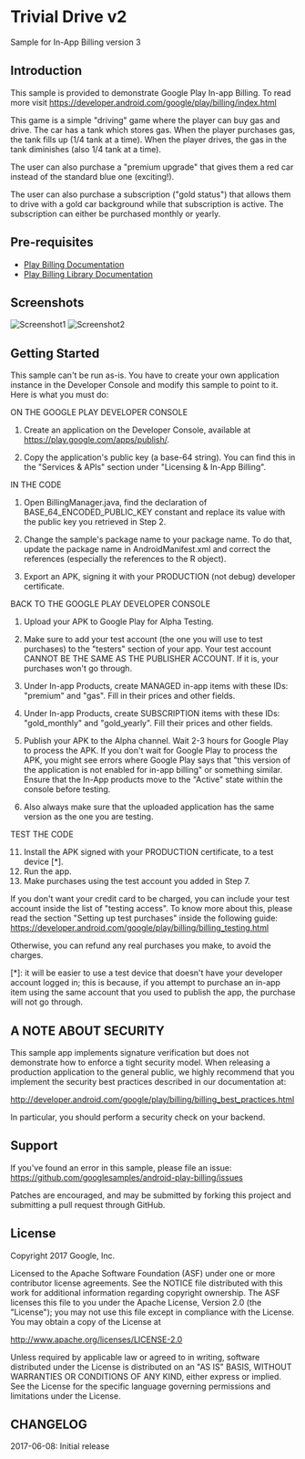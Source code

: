 # Trivial Drive v2

Sample for In-App Billing version 3

## Introduction

This sample is provided to demonstrate Google Play In-app Billing. To read
more visit https://developer.android.com/google/play/billing/index.html

This game is a simple "driving" game where the player can buy gas and drive. The
car has a tank which stores gas. When the player purchases gas, the tank fills
up (1/4 tank at a time). When the player drives, the gas in the tank diminishes
(also 1/4 tank at a time).

The user can also purchase a "premium upgrade" that gives them a red car instead
of the standard blue one (exciting!).

The user can also purchase a subscription ("gold status") that allows them to
drive with a gold car background while that subscription is active. The
subscription can either be purchased monthly or yearly.

## Pre-requisites

- [Play Billing Documentation](https://developer.android.com/google/play/billing/index.html)
- [Play Billing Library Documentation](https://developer.android.com/google/play/billing/billing_library.html)

## Screenshots

![Screenshot1](playstore/android_mobile_1.png)
![Screenshot2](playstore/android_mobile_2.png)

## Getting Started

This sample can't be run as-is. You have to create your own
application instance in the Developer Console and modify this
sample to point to it. Here is what you must do:

ON THE GOOGLE PLAY DEVELOPER CONSOLE

1. Create an application on the Developer Console, available at
   https://play.google.com/apps/publish/.

2. Copy the application's public key (a base-64 string). You can find this in
   the "Services & APIs" section under "Licensing & In-App Billing".

IN THE CODE

1.  Open BillingManager.java, find the declaration of BASE_64_ENCODED_PUBLIC_KEY
    constant and replace its value with the public key you retrieved in
    Step 2.

2.  Change the sample's package name to your package name. To do that, update
    the package name in AndroidManifest.xml and correct the references
    (especially the references to the R object).

3.  Export an APK, signing it with your PRODUCTION (not debug) developer
    certificate.

BACK TO THE GOOGLE PLAY DEVELOPER CONSOLE

1.  Upload your APK to Google Play for Alpha Testing.

2.  Make sure to add your test account (the one you will use to test purchases)
    to the "testers" section of your app. Your test account CANNOT BE THE SAME
    AS THE PUBLISHER ACCOUNT. If it is, your purchases won't go through.

3.  Under In-app Products, create MANAGED in-app items with these IDs: "premium"
    and "gas". Fill in their prices and other fields.

4.  Under In-app Products, create SUBSCRIPTION items with these IDs:
    "gold_monthly" and "gold_yearly". Fill their prices and other fields.

5.  Publish your APK to the Alpha channel. Wait 2-3 hours for Google Play to
    process the APK. If you don't wait for Google Play to process the APK, you
    might see errors where Google Play says that "this version of the
    application is not enabled for in-app billing" or something similar. Ensure
    that the In-App products move to the "Active" state within the console
    before testing.

6.  Also always make sure that the uploaded application has the same version as
    the one you are testing.

TEST THE CODE

11. Install the APK signed with your PRODUCTION certificate, to a
test device [*].
12. Run the app.
13. Make purchases using the test account you added in Step 7.

If you don't want your credit card to be charged, you can include your test
account inside the list of "testing access". To know more about this, please
read the section "Setting up test purchases" inside the following guide:
https://developer.android.com/google/play/billing/billing_testing.html


Otherwise, you can refund any real purchases you make, to avoid the charges.

[*]: it will be easier to use a test device that doesn't have your
developer account logged in; this is because, if you attempt to purchase
an in-app item using the same account that you used to publish the app,
the purchase will not go through.

## A NOTE ABOUT SECURITY

This sample app implements signature verification but does not demonstrate
how to enforce a tight security model. When releasing a production application
to the general public, we highly recommend that you implement the security best
practices described in our documentation at:

http://developer.android.com/google/play/billing/billing_best_practices.html

In particular, you should perform a security check on your backend.

## Support

If you've found an error in this sample, please file an issue:
https://github.com/googlesamples/android-play-billing/issues

Patches are encouraged, and may be submitted by forking this project and
submitting a pull request through GitHub.

## License

Copyright 2017 Google, Inc.

Licensed to the Apache Software Foundation (ASF) under one or more contributor
license agreements.  See the NOTICE file distributed with this work for
additional information regarding copyright ownership.  The ASF licenses this
file to you under the Apache License, Version 2.0 (the "License"); you may not
use this file except in compliance with the License.  You may obtain a copy of
the License at

  http://www.apache.org/licenses/LICENSE-2.0

Unless required by applicable law or agreed to in writing, software
distributed under the License is distributed on an "AS IS" BASIS, WITHOUT
WARRANTIES OR CONDITIONS OF ANY KIND, either express or implied.  See the
License for the specific language governing permissions and limitations under
the License.

## CHANGELOG

   2017-06-08: Initial release
